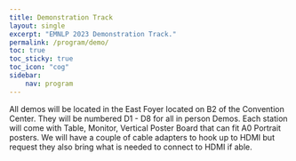 ```yaml
---
title: Demonstration Track
layout: single
excerpt: "EMNLP 2023 Demonstration Track."
permalink: /program/demo/
toc: true
toc_sticky: true
toc_icon: "cog"
sidebar:
    nav: program
---
```




All demos will be located in the East Foyer located on B2 of the Convention Center. They will be numbered D1 - D8 for all in person Demos. Each station will come with Table, Monitor, Vertical Poster Board that can fit A0 Portrait posters. We will have a couple of cable adapters to hook up to HDMI but request they also bring what is needed to connect to HDMI if able.
